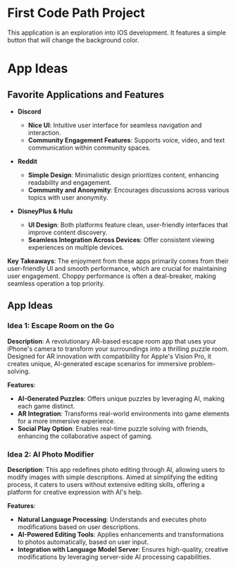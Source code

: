 # First Code Path Project 

This application is an exploration into IOS development. It features a simple button that will change the background color. 



# App Ideas

## Favorite Applications and Features

- **Discord**
  - **Nice UI**: Intuitive user interface for seamless navigation and interaction.
  - **Community Engagement Features**: Supports voice, video, and text communication within community spaces.

- **Reddit**
  - **Simple Design**: Minimalistic design prioritizes content, enhancing readability and engagement.
  - **Community and Anonymity**: Encourages discussions across various topics with user anonymity.

- **DisneyPlus & Hulu**
  - **UI Design**: Both platforms feature clean, user-friendly interfaces that improve content discovery.
  - **Seamless Integration Across Devices**: Offer consistent viewing experiences on multiple devices.

**Key Takeaways**: The enjoyment from these apps primarily comes from their user-friendly UI and smooth performance, which are crucial for maintaining user engagement. Choppy performance is often a deal-breaker, making seamless operation a top priority.

## App Ideas

### Idea 1: Escape Room on the Go

**Description**: A revolutionary AR-based escape room app that uses your iPhone's camera to transform your surroundings into a thrilling puzzle room. Designed for AR innovation with compatibility for Apple's Vision Pro, it creates unique, AI-generated escape scenarios for immersive problem-solving.

**Features**:
- **AI-Generated Puzzles**: Offers unique puzzles by leveraging AI, making each game distinct.
- **AR Integration**: Transforms real-world environments into game elements for a more immersive experience.
- **Social Play Option**: Enables real-time puzzle solving with friends, enhancing the collaborative aspect of gaming.

### Idea 2: AI Photo Modifier

**Description**: This app redefines photo editing through AI, allowing users to modify images with simple descriptions. Aimed at simplifying the editing process, it caters to users without extensive editing skills, offering a platform for creative expression with AI's help.

**Features**:
- **Natural Language Processing**: Understands and executes photo modifications based on user descriptions.
- **AI-Powered Editing Tools**: Applies enhancements and transformations to photos automatically, based on user input.
- **Integration with Language Model Server**: Ensures high-quality, creative modifications by leveraging server-side AI processing capabilities.
